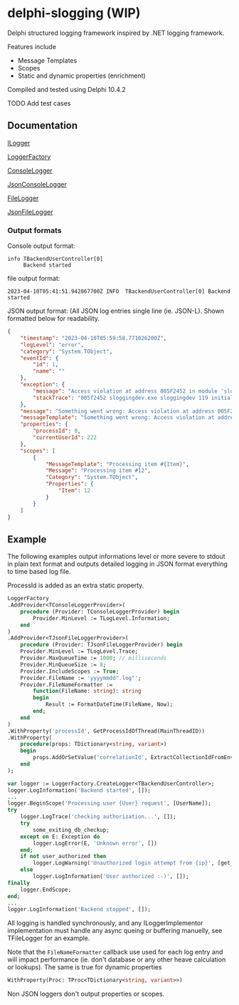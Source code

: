 # delphi-slogging (WIP)
Delphi structured logging framework inspired by .NET logging framework.

Features include

- Message Templates
- Scopes
- Static and dynamic properties (enrichment)

Compiled and tested using Delphi 10.4.2

TODO Add test cases

## Documentation

[ILogger](https://github.com/xpherism/delphi-slogging/blob/677e8c77e2bf7556281baf3685c10b09bb296ede/src/SLogging.pas#L126-L162)

[LoggerFactory](https://github.com/xpherism/delphi-slogging/blob/677e8c77e2bf7556281baf3685c10b09bb296ede/src/SLogging.pas#L213-L243)

[ConsoleLogger](https://github.com/xpherism/delphi-slogging/blob/677e8c77e2bf7556281baf3685c10b09bb296ede/src/SLogging.pas#L213-L243)

[JsonConsoleLogger](https://github.com/xpherism/delphi-slogging/blob/677e8c77e2bf7556281baf3685c10b09bb296ede/src/SLogging.Console.Json.pas#L34-L53)

[FileLogger](https://github.com/xpherism/delphi-slogging/blob/677e8c77e2bf7556281baf3685c10b09bb296ede/src/SLogging.File.pas#L45-L87)

[JsonFileLogger](https://github.com/xpherism/delphi-slogging/blob/677e8c77e2bf7556281baf3685c10b09bb296ede/src/SLogging.File.Json.pas#L38-L53)

### Output formats

Console output format:
```
info TBackendUserController[0]
     Backend started
```

file output format:
```
2023-04-10T05:41:51.942867700Z INFO  TBackendUserController[0] Backend started
```

JSON output format: (All JSON log entries single line (ie. JSON-L). Shown formatted below for readability.
```json
{
    "timestamp": "2023-04-10T05:59:58.771026200Z",
    "logLevel": "error",
    "category": "System.TObject",
    "eventId": {
        "id": 1,
        "name": ""
    },
    "exception": {
        "message": "Access violation at address 005F2452 in module 'sloggingdev.exe'. Read of address 0000000C",
        "stackTrace": "005f2452 sloggingdev.exe sloggingdev 119 initialization\r\n005f255e sloggingdev.exe sloggingdev 125 initialization\r\n005f25af sloggingdev.exe sloggingdev 132 initialization\r\n005f25ce sloggingdev.exe sloggingdev 132 initialization\r\n005f25ed sloggingdev.exe sloggingdev 132 initialization\r\n005f260c sloggingdev.exe sloggingdev 132 initialization\r\n005f272a sloggingdev.exe sloggingdev 136 initialization\r\n756000f7 KERNEL32.DLL                    BaseThreadInitThunk"
    },
    "message": "Something went wrong: Access violation at address 005F2452 in module 'sloggingdev.exe'. Read of address 0000000C",
    "messageTemplate": "Something went wrong: Access violation at address 005F2452 in module 'sloggingdev.exe'. Read of address 0000000C",
    "properties": {
        "processId": 0,
        "currentUserId": 222
    },
    "scopes": [
        {
            "MessageTemplate": "Processing item #{Item}",
            "Message": "Processing item #12",
            "Category": "System.TObject",
            "Properties": {
                "Item": 12
            }
        }
    ]
}
```

## Example

The following examples output informations level or more severe to stdout in plain text format and outputs detailed logging in JSON format everything to time based log file.

ProcessId is added as an extra static property.

```pascal
LoggerFactory
.AddProvider<TConsoleLoggerProvider>(
    procedure (Provider: TConsoleLoggerProvider) begin
        Provider.MinLevel := TLogLevel.Information;
    end
)
.AddProvider<TJsonFileLoggerProvider>(
    procedure (Provider: TJsonFileLoggerProvider) begin
    Provider.MinLevel := TLogLevel.Trace;
    Provider.MaxQueueTime := 1000; // milliseconds
    Provider.MinQueueSize := 8;
    Provider.IncludeScopes := True;
    Provider.FileName := 'yyyymmdd".log"';
    Provider.FileNameFormatter :=
        function(FileName: string): string
        begin
            Result := FormatDateTime(FileName, Now);
        end;
    end
)
.WithProperty('processId', GetProcessIdOfThread(MainThreadID))
.WithProperty(
    procedure(props: TDictionary<string, variant>)
    begin
        props.AddOrSetValue('correlationId', ExtractCollectionIdFromEnv);
    end
);

var logger := LoggerFactory.CreateLogger<TBackendUserController>;
logger.LogInformation('Backend started', []);
...
logger.BeginScope('Processing user {User} request', [UserName]);
try
    logger.LogTrace('checking authorization...', []);
    try
        some_exiting_db_checkup;
    except on E: Exception do
        logger.LogError(E, 'Unknown error', [])
    end;
    if not user_authorized then
        logger.LogWarning('Unauthorized login attempt from {ip}', [get_user_ip_addr]);
    else
        logger.LogInformation('User authorized :-)', []);
finally
    logger.EndScope;
end;
...
logger.LogInformation('Backend stopped', []);
```

All logging is handled synchronously, and any ILoggerImplementor implementation must handle any async queing or buffering manuelly, see TFileLogger for an example.

Note that the `FileNameFormatter` callback use used for each log entry and will impact performance (ie. don't database or any other heave calculation or lookups). The same is true for dynamic properties 

```pascal
WithProperty(Proc: TProc<TDictionary<string, variant>>)
```

Non JSON loggers don't output properties or scopes.
